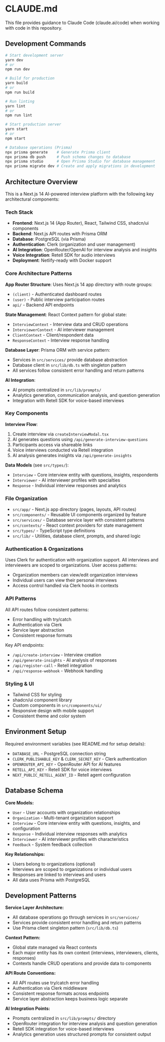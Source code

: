 # CLAUDE.md

This file provides guidance to Claude Code (claude.ai/code) when working with code in this repository.

## Development Commands

```bash
# Start development server
yarn dev
# or
npm run dev

# Build for production
yarn build
# or
npm run build

# Run linting
yarn lint
# or
npm run lint

# Start production server
yarn start
# or
npm start

# Database operations (Prisma)
npx prisma generate    # Generate Prisma client
npx prisma db push     # Push schema changes to database
npx prisma studio      # Open Prisma Studio for database management
npx prisma migrate dev # Create and apply migrations in development
```

## Architecture Overview

This is a Next.js 14 AI-powered interview platform with the following key architectural components:

### Tech Stack

- **Frontend**: Next.js 14 (App Router), React, Tailwind CSS, shadcn/ui components
- **Backend**: Next.js API routes with Prisma ORM
- **Database**: PostgreSQL (via Prisma)
- **Authentication**: Clerk (organization and user management)
- **AI Integration**: OpenRouter/OpenAI for interview analysis and insights
- **Voice Integration**: Retell SDK for audio interviews
- **Deployment**: Netlify-ready with Docker support

### Core Architecture Patterns

**App Router Structure**: Uses Next.js 14 app directory with route groups:

- `(client)` - Authenticated dashboard routes
- `(user)` - Public interview participation routes
- `api/` - Backend API endpoints

**State Management**: React Context pattern for global state:

- `InterviewContext` - Interview data and CRUD operations
- `InterviewerContext` - AI interviewer management
- `ClientContext` - Client/respondent data
- `ResponseContext` - Interview response handling

**Database Layer**: Prisma ORM with service pattern:

- Services in `src/services/` provide database abstraction
- Database client in `src/lib/db.ts` with singleton pattern
- All services follow consistent error handling and return patterns

**AI Integration**:

- AI prompts centralized in `src/lib/prompts/`
- Analytics generation, communication analysis, and question generation
- Integration with Retell SDK for voice-based interviews

### Key Components

**Interview Flow**:

1. Create interview via `createInterviewModal.tsx`
2. AI generates questions using `/api/generate-interview-questions`
3. Participants access via shareable links
4. Voice interviews conducted via Retell integration
5. AI analysis generates insights via `/api/generate-insights`

**Data Models** (see `src/types/`):

- `Interview` - Core interview entity with questions, insights, respondents
- `Interviewer` - AI interviewer profiles with specialties
- `Response` - Individual interview responses and analytics

### File Organization

- `src/app/` - Next.js app directory (pages, layouts, API routes)
- `src/components/` - Reusable UI components organized by feature
- `src/services/` - Database service layer with consistent patterns
- `src/contexts/` - React context providers for state management
- `src/types/` - TypeScript type definitions
- `src/lib/` - Utilities, database client, prompts, and shared logic

### Authentication & Organizations

Uses Clerk for authentication with organization support. All interviews and interviewers are scoped to organizations. User access patterns:

- Organization members can view/edit organization interviews
- Individual users can view their personal interviews
- Access control handled via Clerk hooks in contexts

### API Patterns

All API routes follow consistent patterns:

- Error handling with try/catch
- Authentication via Clerk
- Service layer abstraction
- Consistent response formats

Key API endpoints:

- `/api/create-interview` - Interview creation
- `/api/generate-insights` - AI analysis of responses
- `/api/register-call` - Retell integration
- `/api/response-webhook` - Webhook handling

### Styling & UI

- Tailwind CSS for styling
- shadcn/ui component library
- Custom components in `src/components/ui/`
- Responsive design with mobile support
- Consistent theme and color system

## Environment Setup

Required environment variables (see README.md for setup details):

- `DATABASE_URL` - PostgreSQL connection string
- `CLERK_PUBLISHABLE_KEY` & `CLERK_SECRET_KEY` - Clerk authentication
- `OPENROUTER_API_KEY` - OpenRouter API for AI features
- `RETELL_API_KEY` - Retell SDK for voice interviews
- `NEXT_PUBLIC_RETELL_AGENT_ID` - Retell agent configuration

## Database Schema

**Core Models:**

- `User` - User accounts with organization relationships
- `Organization` - Multi-tenant organization support
- `Interview` - Core interview entity with questions, insights, and configuration
- `Response` - Individual interview responses with analytics
- `Interviewer` - AI interviewer profiles with characteristics
- `Feedback` - System feedback collection

**Key Relationships:**

- Users belong to organizations (optional)
- Interviews are scoped to organizations or individual users
- Responses are linked to interviews and users
- All data uses Prisma with PostgreSQL

## Development Patterns

**Service Layer Architecture:**

- All database operations go through services in `src/services/`
- Services provide consistent error handling and return patterns
- Use Prisma client singleton pattern (`src/lib/db.ts`)

**Context Pattern:**

- Global state managed via React contexts
- Each major entity has its own context (interviews, interviewers, clients, responses)
- Contexts handle CRUD operations and provide data to components

**API Route Conventions:**

- All API routes use try/catch error handling
- Authentication via Clerk middleware
- Consistent response formats across endpoints
- Service layer abstraction keeps business logic separate

**AI Integration Points:**

- Prompts centralized in `src/lib/prompts/` directory
- OpenRouter integration for interview analysis and question generation
- Retell SDK integration for voice-based interviews
- Analytics generation uses structured prompts for consistent output
